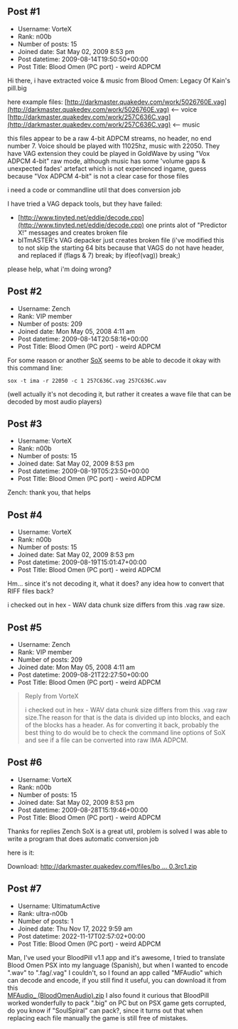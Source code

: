 ## Post #1
- Username: VorteX
- Rank: n00b
- Number of posts: 15
- Joined date: Sat May 02, 2009 8:53 pm
- Post datetime: 2009-08-14T19:50:50+00:00
- Post Title: Blood Omen (PC port) - weird ADPCM

Hi there, i have extracted voice & music from Blood Omen: Legacy Of Kain's pill.big 

here example files:
[http://darkmaster.quakedev.com/work/5026760E.vag](http://darkmaster.quakedev.com/work/5026760E.vag) <-- voice
[http://darkmaster.quakedev.com/work/257C636C.vag](http://darkmaster.quakedev.com/work/257C636C.vag) <-- music

this files appear to be a raw 4-bit ADPCM streams, no header, no end number 7. Voice should be played with 11025hz, music with 22050. They have VAG extension
they could be played in GoldWave by using "Vox ADPCM 4-bit" raw mode, although music has some 'volume gaps & unexpected fades' artefact which is not experienced ingame, guess because "Vox ADPCM 4-bit" is not a clear case for those files

i need a code or commandline util that does conversion job

I have tried a VAG depack tools, but they have failed:
 - [http://www.tinyted.net/eddie/decode.cpp](http://www.tinyted.net/eddie/decode.cpp) one prints alot of "Predictor X!" messages and creates broken file
 - bITmASTER's VAG depacker just creates broken file (i've modified this to not skip the starting 64 bits because that VAGS do not have header, and replaced if (flags & 7) break; by if(eof(vag)) break;)

please help, what i'm doing wrong?
## Post #2
- Username: Zench
- Rank: VIP member
- Number of posts: 209
- Joined date: Mon May 05, 2008 4:11 am
- Post datetime: 2009-08-14T20:58:16+00:00
- Post Title: Blood Omen (PC port) - weird ADPCM

For some reason or another [SoX](http://sourceforge.net/projects/sox/) seems to be able to decode it okay with this command line:

```
sox -t ima -r 22050 -c 1 257C636C.vag 257C636C.wav
```

(well actually it's not decoding it, but rather it creates a wave file that can be decoded by most audio players)
## Post #3
- Username: VorteX
- Rank: n00b
- Number of posts: 15
- Joined date: Sat May 02, 2009 8:53 pm
- Post datetime: 2009-08-19T05:23:50+00:00
- Post Title: Blood Omen (PC port) - weird ADPCM

Zench: thank you, that helps
## Post #4
- Username: VorteX
- Rank: n00b
- Number of posts: 15
- Joined date: Sat May 02, 2009 8:53 pm
- Post datetime: 2009-08-19T15:01:47+00:00
- Post Title: Blood Omen (PC port) - weird ADPCM

Hm... since it's not decoding it, what it does? 
any idea how to convert that RIFF files back?

i checked out in hex - WAV data chunk size differs from this .vag raw size.
## Post #5
- Username: Zench
- Rank: VIP member
- Number of posts: 209
- Joined date: Mon May 05, 2008 4:11 am
- Post datetime: 2009-08-21T22:27:50+00:00
- Post Title: Blood Omen (PC port) - weird ADPCM

> Reply from VorteX
>
> i checked out in hex - WAV data chunk size differs from this .vag raw size.The reason for that is the data is divided up into blocks, and each of the blocks has a header. As for converting it back, probably the best thing to do would be to check the command line options of SoX and see if a file can be converted into raw IMA ADPCM.
## Post #6
- Username: VorteX
- Rank: n00b
- Number of posts: 15
- Joined date: Sat May 02, 2009 8:53 pm
- Post datetime: 2009-08-28T15:19:46+00:00
- Post Title: Blood Omen (PC port) - weird ADPCM

Thanks for replies Zench
SoX is a great util, problem is solved
I was able to write a program that does automatic conversion job 

here is it:



Download: [http://darkmaster.quakedev.com/files/bo ... 0.3rc1.zip](http://darkmaster.quakedev.com/files/bo/bpill_0.3rc1.zip)
## Post #7
- Username: UltimatumActive
- Rank: ultra-n00b
- Number of posts: 1
- Joined date: Thu Nov 17, 2022 9:59 am
- Post datetime: 2022-11-17T02:57:02+00:00
- Post Title: Blood Omen (PC port) - weird ADPCM

Man, I've used your BloodPill v1.1 app and it's awesome, I tried to translate Blood Omen PSX into my language (Spanish), but when I wanted to encode ".wav" to ".fag/.vag" I couldn't, so I found an app called "MFAudio" which can decode and encode, if you still find it useful, you can download it from this  
[MFAudio_ (BloodOmenAudio).zip](https://www.mediafire.com/file/9j1y2slawx015do/MFAudio__%2528BloodOmenAudio%2529.zip/file/)
I also found it curious that BloodPill worked wonderfully to pack ".big" on PC but on PSX game gets corrupted, do you know if "SoulSpiral" can pack?, since it turns out that when replacing each file manually the game is still free of mistakes.
